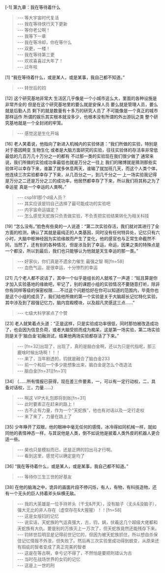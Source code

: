 
[-1] 第九章：我在等待着什么
>--- 等大宇宙时代复活<br>
>--- 我在等待侠行天下更新<br>
>--- 等你老公啊！<br>
>--- 我等下一章<br>
>--- 我在等冷却，你在等什么<br>
>--- 双更，一楼！<br>
>--- 我在等待第三更<br>
>--- 欢欢喜喜过大年了！<br>
>--- 过年啦<br>

[1] “我在等待着什么，或是某人，或是某事，我自己都不知道。”
>--- 转世后的钧<br>

[12] 这个研究基地非常大 生活区几乎像是一个小城市这么大，里面的各种设施是非常齐全的 但是在这个研究基地里的要么就是安保人员 要么就是管理人员，要么就是后勤人员 剩下的就是数量有十多万的研究人员了 不可能像是一个真正的城市那样运作 所谓的娱乐其实根本就没多少，也根本没有所谓的外出游玩之类 整个研究基地就是一个全封闭的牢笼。
>--- 感觉这是生化开端<br>

[16] 老人笑着说，他指向了新进入机械内的实验体道：“我们所做的实验，特别是对于基因畸变 生物生化 或者是大脑方面研究的实验，往往实验体的存活率非常低 最低的几百万几十万分之一的都有 不过那一类的实验现在我们很少做了 通常来说，我们所做的实验成功率最低也就是万分之一往上 我们的赌博就是猜测那些实验体可以幸存下来，谁赢了就多休息两天，谁输了就加班几天，而这个人类个体，他连续三次实验都幸存了下来，从几百分之一，到几千分之一 上一场实验我记得是万分之二还是万分之三的成功率，他居然都幸存了下来，所以我们将其称之为了幸运星 真是一个幸运的人类啊。”
>--- csp181那个d级人员？<br>
>--- 其实应该是钧自己选择了最可能成功的实验吧<br>
>--- 内宇宙命运锚定？<br>
>--- 怎么感觉天蛇族只负责做实验，不负责把实验结果转化为相关科技<br>

[19] “怎么没有。”脸色有些臭的一人说道：“第二次实验存活，我们就对其进行了全方面的检测，确认了其就是最纯正的人类基因，同时没有任何特异处，记忆只有六小时，大脑中枢神经因为实验缘故而产生了变化，他的感官也与正常生命截然不同，当然了，还有别的各种情况，但是涉及到了幸运，命运，因果之类的特殊点是一个都没，所以到最后，我们也只能够认为他就是天生幸运的那一类。”
>--- 好家伙，你们真是不遗余力催生 最强之智 啊[fn=58]<br>
>--- 血色气运，是很幸运，十分惨烈的幸运<br>

[21] 几个老人都不说话了，其中一个似乎是组长的人就咳了一声道：“姑且算是你才加入实验基地的缘故吧，牢记了，别的课题小组的实验情况不要随意打听，除非你有同样等级的保密权限……不过这个问题恰好在你可以知道的范围内，毕竟你也是这个小组的成员了，我们给他所做的第一个实验是关于大脑超长记忆特化实验，其中涉及到了超强记忆力，脑内宫殿模块，以及超凡灵感这三点……”
>--- 七级大科学家点了个赞<br>

[23] 老人就笑着点头道：“正是这样，只是实验成功率很低，同时那怕被改造成功了，也会因为信息负荷，或者大脑受损而成为痴呆，这是第一场实验，第二场实验则是关于‘脑白金’初融测试，结果他两场实验都存活了下来。”
>--- [fn=32]出现了，出现了，真的是脑白金啊，还以为只是代指呢，那三鹿啥时候出场啊！！！<br>
>--- 来了，当年剧透的，钧就是融合了脑白金233<br>
>--- 前一个和后一个多少能想象出来，脑白金是怎么个改造法<br>
>--- 脑白金[fn=31][fn=31]<br>

[34] （……所有情报已获得，现在差三件要素，一，可以有一定行动权，二，具备对话权，三，力量……）
>--- 啊这 VIP大礼包即将到账[fn=31]<br>
>--- 此时要素正在赶来的路上！<br>
>--- 古不止有力量，作为一个“天蛇族”，他也有对话以及一定行走权<br>
>--- 来了来了，力量在路上了<br>

[35] 少年睁开了双眼，他的眼神中毫无任何的感情，冰冷得如同机械一样，就如同他的表情神态一样，与其说他是人类，倒不如说他是披着人类外皮的机器人更合适一些。
>--- 昊也只是模拟而已，还是正牌的钧出马才行啊。<br>
>--- 看到这里，感觉可以确定是均了<br>

[36] “我在等待着什么，或是某人，或是某事，我自己都不知道。”
>--- 等待你三生三世的好基友<br>

[38] 在他的脑海之中，诡异的画面片段不停闪烁，有人，有物，有科技造物，还有一个无头的巨人持着斧头纵横无敌。
>--- 我的大英雄是一位手持斧头（干戈&开天），没有脑子（无头&没脑子），强大无比的非人存在（虚空存在&大猩猩）！！[fn=58]<br>
>--- 这是女版钧的记忆<br>
>--- 说实话，天蛇族的气运真强大，古，钧，娲，伏羲这几个超级大佬都和天蛇族有大仇。要是别的万族灭上一万次了，但天蛇族竟然还能残存下来。<br>
>--- 钧转世后明显是记得前世记忆的，但因为被天蛇族抓住，所以想自杀保住记忆情报不外泄，但失败了。然后再三次实验里成功得到蜕变，从原来还有瑕疵的智者变成了真正完美的智者<br>
>--- 这是在等古啊，幸亏记不得了，不然怕是要把刑错认为古<br>
>--- 当时在战场世界的女钧的记忆<br>
>--- 这是上一世的刑<br>
